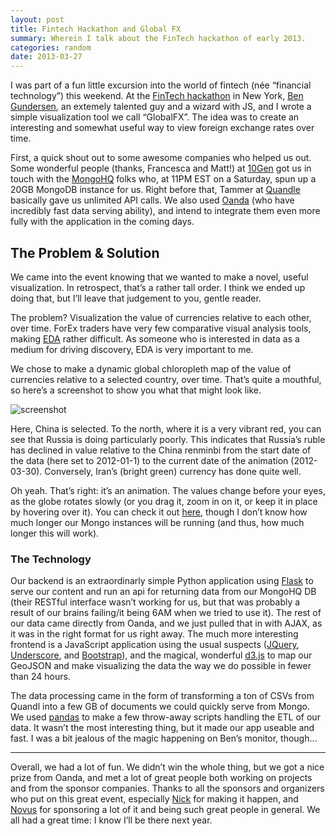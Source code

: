 ```yaml
---
layout: post
title: Fintech Hackathon and Global FX
summary: Wherein I talk about the FinTech hackathon of early 2013.
categories: random
date: 2013-03-27
---
```


I was part of a fun little excursion into the world of fintech (née “financial technology”) this weekend. At the [FinTech hackathon](http://www.fintechhack.com/) in New York, [Ben Gundersen](http://github.com/bgun), an extemely talented guy and a wizard with JS, and I wrote a simple visualization tool we call “GlobalFX”. The idea was to create an interesting and somewhat useful way to view foreign exchange rates over time.

First, a quick shout out to some awesome companies who helped us out. Some wonderful people (thanks, Francesca and Matt!) at [10Gen](http://www.10gen.com/) got us in touch with the [MongoHQ](mongohq.com) folks who, at 11PM EST on a Saturday, spun up a 20GB MongoDB instance for us. Right before that, Tammer at [Quandle](http://quandl.com/) basically gave us unlimited API calls. We also used [Oanda](http://www.oanda.com) (who have incredibly fast data serving ability), and intend to integrate them even more fully with the application in the coming days.


## The Problem & Solution

We came into the event knowing that we wanted to make a novel, useful visualization. In retrospect, that’s a rather tall order. I think we ended up doing that, but I’ll leave that judgement to you, gentle reader.

The problem? Visualization the value of currencies relative to each other, over time. ForEx traders have very few comparative visual analysis tools, making [EDA](http://en.wikipedia.org/wiki/Exploratory_data_analysis) rather difficult. As someone who is interested in data as a medium for driving discovery, EDA is very important to me.

We chose to make a dynamic global chloropleth map of the value of currencies relative to a selected country, over time. That’s quite a mouthful, so here’s a screenshot to show you what that might look like.

![screenshot](/images/ss_cyn.png)

Here, China is selected. To the north, where it is a very vibrant red, you can see that Russia is doing particularly poorly. This indicates that Russia’s ruble has declined in value relative to the China renminbi from the start date of the data (here set to 2012-01-1) to the current date of the animation (2012-03-30). Conversely, Iran’s (bright green) currency has done quite well.

Oh yeah. That’s right: it’s an animation. The values change before your eyes, as the globe rotates slowly (or you drag it, zoom in on it, or keep it in place by hovering over it). You can check it out [here](http://gunho-fintech.herokuapp.com), though I don’t know how much longer our Mongo instances will be running (and thus, how much longer this will work).


### The Technology

Our backend is an extraordinarly simple Python application using [Flask](http://flask.pocoo.org) to serve our content and run an api for returning data from our MongoHQ DB (their RESTful interface wasn’t working for us, but that was probably a result of our brains failing/it being 6AM when we tried to use it). The rest of our data came directly from Oanda, and we just pulled that in with AJAX, as it was in the right format for us right away. The much more interesting frontend is a JavaScript application using the usual suspects ([JQuery](http://jquery.com), [Underscore](http://underscorejs.org), and [Bootstrap](http://twitter.github.io/bootstrap/)), and the magical, wonderful [d3.js](http://d3js.org) to map our GeoJSON and make visualizing the data the way we do possible in fewer than 24 hours.

The data processing came in the form of transforming a ton of CSVs from Quandl into a few GB of documents we could quickly serve from Mongo. We used [pandas](http://pandas.pydata.org) to make a few throw-away scripts handling the ETL of our data. It wasn’t the most interesting thing, but it made our app useable and fast. I was a bit jealous of the magic happening on Ben’s monitor, though…

---

Overall, we had a lot of fun. We didn’t win the whole thing, but we got a nice prize from Oanda, and met a lot of great people both working on projects and from the sponsor companies. Thanks to all the sponsors and organizers who put on this great event, especially [Nick](https://twitter.com/ngavronsky) for making it happen, and [Novus](https://www.novus.com/) for sponsoring a lot of it and being such great people in general. We all had a great time: I know I’ll be there next year.
